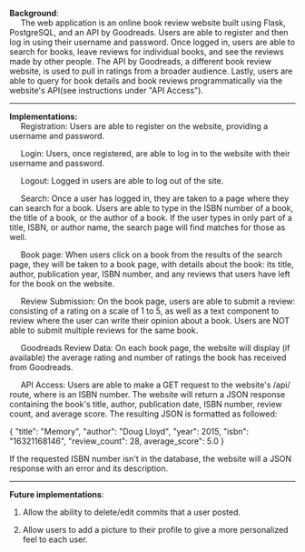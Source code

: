 **Background**: <br>
&nbsp;&nbsp;&nbsp;&nbsp;&nbsp;The web application is an online book review website built using Flask, PostgreSQL, and an API by Goodreads. Users are able to register and then log in using their username and password. Once logged in, users are able to search for books, leave reviews for individual books, and see the reviews made by other people. The API by Goodreads, a different book review website, is used to pull in ratings from a broader audience. Lastly, users are able to query for book details and book reviews programmatically via the website's API(see instructions under "API Access").

---------------------------------------------------------------------
**Implementations:** <br>
&nbsp;&nbsp;&nbsp;&nbsp;&nbsp;Registration: Users are able to register on the website, providing a username and password. 

&nbsp;&nbsp;&nbsp;&nbsp;&nbsp;Login: Users, once registered, are able to log in to the website with their username and password. 

&nbsp;&nbsp;&nbsp;&nbsp;&nbsp;Logout: Logged in users are able to log out of the site. 

&nbsp;&nbsp;&nbsp;&nbsp;&nbsp;Search: Once a user has logged in, they are taken to a page where they can search for a book. Users are able to type in the ISBN number of a book, the title of a book, or the author of a book. If the user types in only part of a title, ISBN, or author name, the search page will find matches for those as well. 

&nbsp;&nbsp;&nbsp;&nbsp;&nbsp;Book page: When users click on a book from the results of the search page, they will be taken to a book page, with details about the book: its title, author, publication year, ISBN number, and any reviews that users have left for the book on the website. 

&nbsp;&nbsp;&nbsp;&nbsp;&nbsp;Review Submission: On the book page, users are able to submit a review: consisting of a rating on a scale of 1 to 5, as well as a text component to review where the user can write their opinion about a book. Users are NOT able to submit multiple reviews for the same book. 

&nbsp;&nbsp;&nbsp;&nbsp;&nbsp;Goodreads Review Data: On each book page, the website will display (if available) the average rating and number of ratings the book has received from Goodreads. 

&nbsp;&nbsp;&nbsp;&nbsp;&nbsp;API Access: Users are able to make a GET request to the website's /api/<isbn> route, where <isbn> is an ISBN number. The website will return a JSON response containing the book's title, author, publication date, ISBN number, review count, and average score. The resulting JSON is formatted as followed: 

{
    "title": "Memory",
    "author": "Doug Lloyd",
    "year": 2015,
    "isbn": "16321168146",
    "review_count": 28,
    average_score": 5.0
} 

If the requested ISBN number isn't in the database, the website will a JSON response with an error and its description. 

---------------------------------------------------------------------
**Future implementations**:
  1. Allow the ability to delete/edit commits that a user posted. 

  2. Allow users to add a picture to their profile to give a more personalized feel to each user. 
